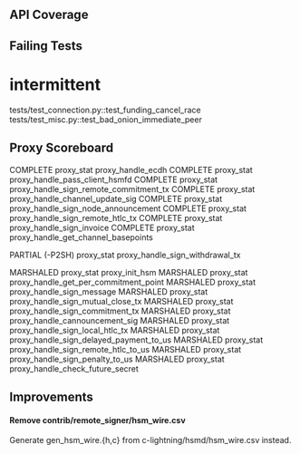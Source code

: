 
API Coverage
----------------------------------------------------------------

## Failing Tests

# intermittent
tests/test_connection.py::test_funding_cancel_race
tests/test_misc.py::test_bad_onion_immediate_peer

## Proxy Scoreboard

COMPLETE		proxy_stat proxy_handle_ecdh
COMPLETE		proxy_stat proxy_handle_pass_client_hsmfd
COMPLETE		proxy_stat proxy_handle_sign_remote_commitment_tx
COMPLETE		proxy_stat proxy_handle_channel_update_sig
COMPLETE		proxy_stat proxy_handle_sign_node_announcement
COMPLETE		proxy_stat proxy_handle_sign_remote_htlc_tx
COMPLETE		proxy_stat proxy_handle_sign_invoice
COMPLETE		proxy_stat proxy_handle_get_channel_basepoints

PARTIAL (-P2SH)	proxy_stat proxy_handle_sign_withdrawal_tx

MARSHALED		proxy_stat proxy_init_hsm
MARSHALED		proxy_stat proxy_handle_get_per_commitment_point
MARSHALED		proxy_stat proxy_handle_sign_message
MARSHALED		proxy_stat proxy_handle_sign_mutual_close_tx
MARSHALED		proxy_stat proxy_handle_sign_commitment_tx
MARSHALED		proxy_stat proxy_handle_cannouncement_sig
MARSHALED		proxy_stat proxy_handle_sign_local_htlc_tx
MARSHALED		proxy_stat proxy_handle_sign_delayed_payment_to_us
MARSHALED		proxy_stat proxy_handle_sign_remote_htlc_to_us
MARSHALED		proxy_stat proxy_handle_sign_penalty_to_us
MARSHALED		proxy_stat proxy_handle_check_future_secret


Improvements
----------------------------------------------------------------

#### Remove contrib/remote_signer/hsm_wire.csv

Generate gen_hsm_wire.{h,c} from c-lightning/hsmd/hsm_wire.csv instead.
  
